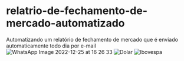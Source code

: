 # relatrio-de-fechamento-de-mercado-automatizado
Automatizando um relatório de fechamento de mercado que é enviado automaticamente todo dia por e-mail
![WhatsApp Image 2022-12-25 at 16 26 33](https://user-images.githubusercontent.com/93348362/217608475-4a095563-180d-4c4d-aea4-25de358ab1ea.jpeg) 
![Dolar](https://user-images.githubusercontent.com/93348362/217608357-df3aa31a-aa24-403c-90c5-fa8fc9814000.png)
![Ibovespa](https://user-images.githubusercontent.com/93348362/217608428-b3da9c2d-eff4-48c9-a8f1-26a94349e598.png)

